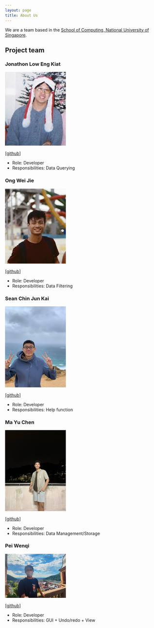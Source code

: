 ```yaml
---
layout: page
title: About Us
---
```


We are a team based in the [School of Computing, National University of Singapore](http://www.comp.nus.edu.sg).

## Project team

### Jonathon Low Eng Kiat

<img src="images/creationsv2.png" width="200px">

[[github](https://github.com/Creationsv2)]

* Role: Developer
* Responsibilities: Data Querying

### Ong Wei Jie

<img src="images/ongweijie7.png" width="200px">

[[github](http://github.com/ongweijie7)]

* Role: Developer
* Responsibilities: Data Filtering

### Sean Chin Jun Kai

<img src="images/seanchinjunkai.png" width="200px">

[[github](http://github.com/seanchinjunkai)]

* Role: Developer
* Responsibilities: Help function

### Ma Yu Chen

<img src="images/dawg420.png" width="200px">

[[github](http://github.com/dawg420)]

* Role: Developer
* Responsibilities: Data Management/Storage

### Pei Wenqi

<img src="images/cedricpei.png" width="200px">

[[github](http://github.com/cedricpei)]

* Role: Developer
* Responsibilities: GUI + Undo/redo + View
